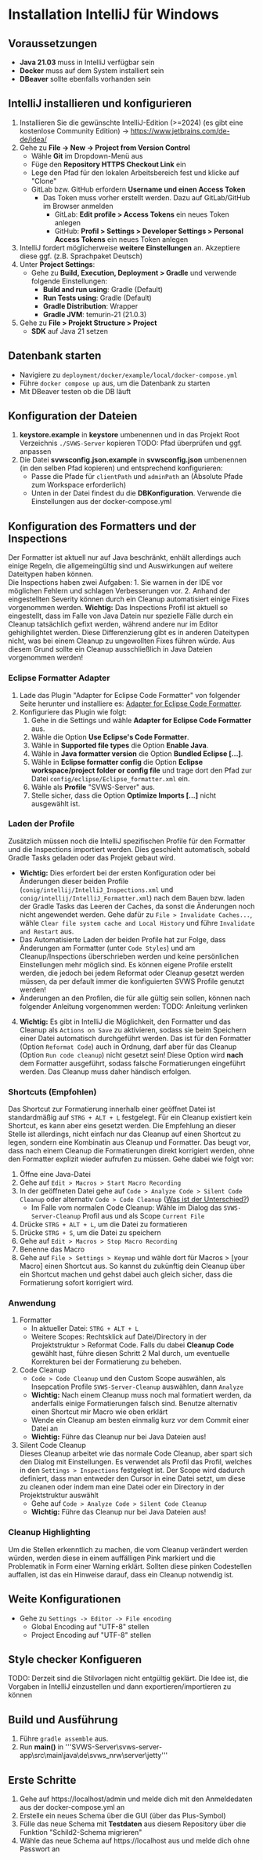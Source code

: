 # Installation IntelliJ für Windows

## Voraussetzungen

+ **Java 21.03** muss in IntelliJ verfügbar sein
+ **Docker** muss auf dem System installiert sein
+ **DBeaver** sollte ebenfalls vorhanden sein

## IntelliJ installieren und konfigurieren

1. Installieren Sie die gewünschte IntelliJ-Edition (>=2024) (es gibt eine kostenlose Community Edition) -> https://www.jetbrains.com/de-de/idea/
2. Gehe zu **File -> New -> Project from Version Control**
    + Wähle **Git** im Dropdown-Menü aus
    + Füge den **Repository HTTPS Checkout Link** ein
    + Lege den Pfad für den lokalen Arbeitsbereich fest und klicke auf "Clone"
    + GitLab bzw. GitHub erfordern **Username und einen Access Token**
      + Das Token muss vorher erstellt werden. Dazu auf GitLab/GitHub im Browser anmelden
          + GitLab: **Edit profile > Access Tokens** ein neues Token anlegen
          + GitHub: **Profil > Settings > Developer Settings > Personal Access Tokens** ein neues Token anlegen
3. IntelliJ fordert möglicherweise **weitere Einstellungen** an. Akzeptiere diese ggf. (z.B. Sprachpaket Deutsch)
4. Unter **Project Settings**:
    - Gehe zu **Build, Execution, Deployment > Gradle** und verwende folgende Einstellungen:
        - **Build and run using**: Gradle (Default)
        - **Run Tests using**: Gradle (Default)
        - **Gradle Distribution**: Wrapper
        - **Gradle JVM**: temurin-21 (21.0.3)
5. Gehe zu **File > Projekt Structure > Project**
    + **SDK** auf Java 21 setzen

## Datenbank starten
+ Navigiere zu `deployment/docker/example/local/docker-compose.yml`
+ Führe `docker compose up` aus, um die Datenbank zu starten
+ Mit DBeaver testen ob die DB läuft

## Konfiguration der Dateien

1. **keystore.example** in  **keystore** umbenennen und in das Projekt Root Verzeichnis `./SVWS-Server` kopieren TODO: Pfad überprüfen und ggf. anpassen
2. Die Datei **svwsconfig.json.example** in **svwsconfig.json** umbenennen (in den selben Pfad kopieren) und entsprechend konfigurieren:
    + Passe die Pfade für `clientPath` und `adminPath` an (Absolute Pfade zum Workspace erforderlich)
    + Unten in der Datei findest du die **DBKonfiguration**. Verwende die Einstellungen aus der docker-compose.yml

## Konfiguration des Formatters und der Inspections
Der Formatter ist aktuell nur auf Java beschränkt, enhält allerdings auch einige Regeln, die allgemeingültig sind und Auswirkungen auf weitere Dateitypen haben können. \
Die Inspections haben zwei Aufgaben: 1. Sie warnen in der IDE vor möglichen Fehlern und schlagen Verbesserungen vor. 2. Anhand der eingestellten Severity können durch ein Cleanup automatisiert einige Fixes vorgenommen werden. **Wichtig:** Das Inspections Profil ist aktuell so eingestellt, dass im Falle von Java Datein nur spezielle Fälle durch ein Cleanup tatsächlich gefixt werden, während andere nur im Editor gehighilightet werden. Diese Differenzierung gibt es in anderen Dateitypen nicht, was bei einem Cleanup zu ungewollten Fixes führen würde. Aus diesem Grund sollte ein Cleanup ausschließlich in Java Dateien vorgenommen werden!

### Eclipse Formatter Adapter
1. Lade das Plugin "Adapter for Eclipse Code Formatter" von folgender Seite herunter und installiere es: [Adapter for Eclipse Code Formatter](https://plugins.jetbrains.com/plugin/6546-adapter-for-eclipse-code-formatter).
2. Konfiguriere das Plugin wie folgt:
   1. Gehe in die Settings und wähle **Adapter for Eclipse Code Formatter** aus.
   2. Wähle die Option **Use Eclipse's Code Formatter**.
   3. Wähle in **Supported file types** die Option **Enable Java**.
   4. Wähle in **Java formatter version** die Option **Bundled Eclipse [...]**.
   5. Wähle in **Eclipse formatter config** die Option **Eclipse workspace/project folder or config file** und trage dort den Pfad zur Datei `config/eclipse/Eclipse_formatter.xml` ein.
   6. Wähle als **Profile** "SVWS-Server" aus.
   7. Stelle sicher, dass die Option **Optimize Imports [...]** nicht ausgewählt ist.

### Laden der Profile 
Zusätzlich müssen noch die IntelliJ spezifischen Profile für den Formatter und die Inspections importiert werden. Dies geschieht automatisch, sobald Gradle Tasks geladen oder das Projekt gebaut wird.
   - **Wichtig:** Dies erfordert bei der ersten Konfiguration oder bei Änderungen dieser beiden Profile (`conig/intellij/IntelliJ_Inspections.xml` und `conig/intellij/IntelliJ_Formatter.xml`) nach dem Bauen bzw. laden der Gradle Tasks das Leeren der Caches, da sonst die Änderungen noch nicht angewendet werden. Gehe dafür zu `File > Invalidate Caches...`, wähle `Clear file system cache and Local History` und führe `Invalidate and Restart` aus.
   - Das Automatisierte Laden der beiden Profile hat zur Folge, dass Änderungen am Formatter (unter `Code Styles`) und am Cleanup/Inspections überschrieben werden und keine persönlichen Einstellungen mehr möglich sind. Es können eigene Profile erstellt werden, die jedoch bei jedem Reformat oder Cleanup gesetzt werden müssen, da per default immer die konfiguierten SVWS Profile genutzt werden!
   - Änderungen an den Profilen, die für alle gültig sein sollen, können nach folgender Anleitung vorgenommen werden: TODO: Anleitung verlinken
4. **Wichtig:** Es gibt in IntelliJ die Möglichkeit, den Formatter und das Cleanup als `Actions on Save` zu aktivieren, sodass sie beim Speichern einer Datei automatisch durchgeführt werden. Das ist für den Formatter (Option `Reformat Code`) auch in Ordnung, darf aber für das Cleanup (Option `Run code cleanup`) nicht gesetzt sein! Diese Option wird **nach** dem Formatter ausgeführt, sodass falsche Formatierungen eingeführt werden. Das Cleanup muss daher händisch erfolgen.

### Shortcuts (Empfohlen)
Das Shortcut zur Formatierung innerhalb einer geöffnet Datei ist standardmäßig auf `STRG + ALT + L` festgelegt. 
Für ein Cleanup existiert kein Shortcut, es kann aber eins gesetzt werden. Die Empfehlung an dieser Stelle ist allerdings, nicht einfach nur das Cleanup auf einen Shortcut zu legen, sondern eine Kombinatin aus Cleanup und Formatter. Das beugt vor, dass nach einem Cleanup die Formatierungen direkt korrigiert werden, ohne den Formatter explizit wieder aufrufen zu müssen.
Gehe dabei wie folgt vor:
1. Öffne eine Java-Datei
2. Gehe auf `Edit > Macros > Start Macro Recording`
3. In der geöffneten Datei gehe auf `Code > Analyze Code > Silent Code Cleanup` oder alternativ `Code > Code Cleanup` ([Was ist der Unterschied?](#anwendung))
    - Im Falle vom normalen Code Cleanup: Wähle im Dialog das `SVWS-Server-Cleanup` Profil aus und als Scope `Current File`
4. Drücke `STRG + ALT + L`, um die Datei zu formatieren
5. Drücke `STRG + S`, um die Datei zu speichern
6. Gehe auf `Edit > Macros > Stop Macro Recording`
7. Benenne das Macro
8. Gehe auf `File > Settings > Keymap` und wähle dort für Macros > [your Macro] einen Shortcut aus.
So kannst du zukünftig dein Cleanup über ein Shortcut machen und gehst dabei auch gleich sicher, dass die Formatierung sofort korrigiert wird.

### Anwendung
1. Formatter
    - In aktueller Datei: `STRG + ALT + L`
    - Weitere Scopes: Rechtsklick auf Datei/Directory in der Projektstruktur > Reformat Code. Falls du dabei **Cleanup Code** gewählt hast, führe diesen Schritt 2 Mal durch, um eventuelle Korrekturen bei der Formatierung zu beheben.
2. Code Cleanup
    - `Code > Code Cleanup` und den Custom Scope auswählen, als Insepcation Profile `SVWS-Server-Cleanup` auswählen, dann `Analyze`
    - **Wichtig:** Nach einem Cleanup muss noch mal formatiert werden, da anderfalls einige Formatierungen falsch sind. Benutze alternativ einen Shortcut mir Macro wie oben erklärt
    - Wende ein Cleanup am besten einmalig kurz vor dem Commit einer Datei an
    - **Wichtig:** Führe das Cleanup nur bei Java Dateien aus!
3. Silent Code Cleanup \
Dieses Cleanup arbeitet wie das normale Code Cleanup, aber spart sich den Dialog mit Einstellungen. Es verwendet als Profil das Profil, welches in den `Settings > Inspections` festgelegt ist. Der Scope wird dadurch definiert, dass man entweder den Cursor in eine Datei setzt, um diese zu cleanen oder indem man eine Datei oder ein Directory in der Projektstruktur auswählt
    - Gehe auf `Code > Analyze Code > Silent Code Cleanup`
    - **Wichtig:** Führe das Cleanup nur bei Java Dateien aus!

### Cleanup Highlighting
Um die Stellen erkenntlich zu machen, die vom Cleanup verändert werden würden, werden diese in einem auffälligen Pink markiert und die Problematik in Form einer Warning erklärt. Sollten diese pinken Codestellen auffallen, ist das ein Hinweise darauf, dass ein Cleanup notwendig ist.

## Weite Konfigurationen
+ Gehe zu `Settings -> Editor -> File encoding`
  + Global Encoding auf "UTF-8" stellen
  + Project Encoding auf "UTF-8" stellen

## Style checker Konfigueren
TODO: Derzeit sind die Stilvorlagen nicht entgültig geklärt. Die Idee ist, die Vorgaben in IntelliJ einzustellen und dann exportieren/importieren zu können


## Build und Ausführung

1. Führe `gradle assemble` aus.
2. Run **main()** in '''SVWS-Server\svws-server-app\src\main\java\de\svws_nrw\server\jetty'''

## Erste Schritte

1. Gehe auf https://localhost/admin und melde dich mit den Anmeldedaten aus der docker-compose.yml an
2. Erstelle ein neues Schema über die GUI (über das Plus-Symbol)
3. Fülle das neue Schema mit **Testdaten** aus diesem Repository über die Funktion "Schild2-Schema migrieren"
4. Wähle das neue Schema auf https://localhost aus und melde dich ohne Passwort an
